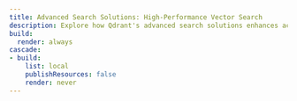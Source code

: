 ```yaml
---
title: Advanced Search Solutions: High-Performance Vector Search
description: Explore how Qdrant's advanced search solutions enhances accuracy and user interaction depth across various industries, from e-commerce to healthcare.
build:
  render: always
cascade:
- build:
    list: local
    publishResources: false
    render: never
---
```

